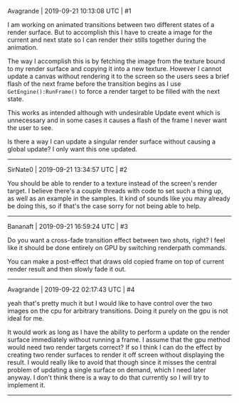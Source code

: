 Avagrande | 2019-09-21 10:13:08 UTC | #1

I am working on animated transitions between two different states of a render surface. 
But to accomplish this I have to create a image for the current and next state so I can render their stills together during the animation.

The way I accomplish this is by fetching the image from the texture bound to my render surface and copying it into a new texture. However I cannot update a canvas without rendering it to the screen so the users sees a brief flash of the next frame before the transition begins as I use `GetEngine():RunFrame()` to force a render target to be filled with the next state. 

This works as intended although with undesirable Update event which is unnecessary and in some cases it causes a flash of the frame I never want the user to see.

Is there a way I can update a singular render surface without causing a global update? I only want this one updated.

-------------------------

SirNate0 | 2019-09-21 13:34:57 UTC | #2

You should be able to render to a texture instead of the screen's render target. I believe there's a couple threads with code to set such a thing up, as well as an example in the samples. It kind of sounds like you may already be doing this, so if that's the case sorry for not being able to help.

-------------------------

Bananaft | 2019-09-21 16:59:24 UTC | #3

Do you want a cross-fade transition effect between two shots, right? 
I feel like it should be done entirely on GPU by switching renderpath commands.

You can make a post-effect that draws old copied frame on top of current render result and then slowly fade it out.

-------------------------

Avagrande | 2019-09-22 02:17:43 UTC | #4

yeah that's pretty much it but I would like to have control over the two images on the cpu for arbitrary transitions. Doing it purely on the gpu is not ideal for me. 

It would work as long as I have the ability to perform a update on the render surface immediately without running a frame. I assume that the gpu method would need two render targets correct? If so I think I can do the effect by creating two render surfaces to render it off screen without displaying the result.  I would really like to avoid that though since it misses the central problem of updating a single surface on demand, which I need later anyway. I don't think there is a way to do that currently so I will try to implement it.

-------------------------

